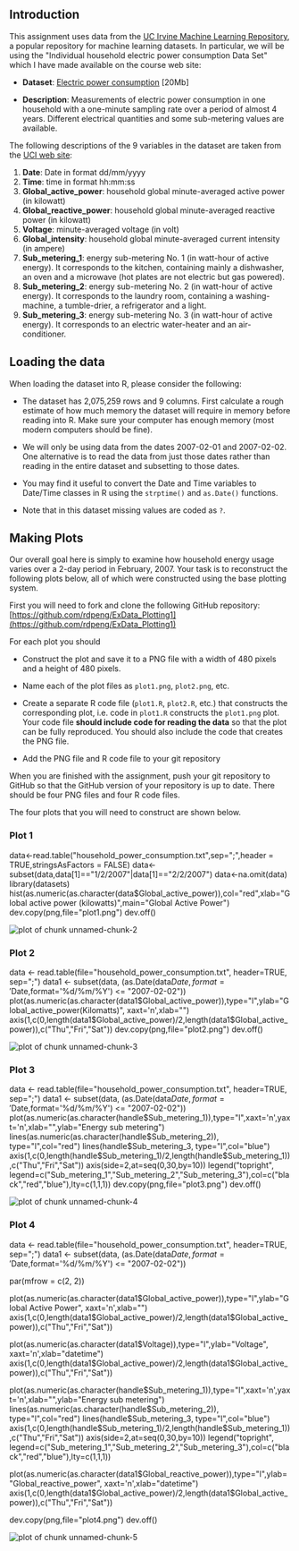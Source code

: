 ## Introduction

This assignment uses data from
the <a href="http://archive.ics.uci.edu/ml/">UC Irvine Machine
Learning Repository</a>, a popular repository for machine learning
datasets. In particular, we will be using the "Individual household
electric power consumption Data Set" which I have made available on
the course web site:


* <b>Dataset</b>: <a href="https://d396qusza40orc.cloudfront.net/exdata%2Fdata%2Fhousehold_power_consumption.zip">Electric power consumption</a> [20Mb]

* <b>Description</b>: Measurements of electric power consumption in
one household with a one-minute sampling rate over a period of almost
4 years. Different electrical quantities and some sub-metering values
are available.


The following descriptions of the 9 variables in the dataset are taken
from
the <a href="https://archive.ics.uci.edu/ml/datasets/Individual+household+electric+power+consumption">UCI
web site</a>:

<ol>
<li><b>Date</b>: Date in format dd/mm/yyyy </li>
<li><b>Time</b>: time in format hh:mm:ss </li>
<li><b>Global_active_power</b>: household global minute-averaged active power (in kilowatt) </li>
<li><b>Global_reactive_power</b>: household global minute-averaged reactive power (in kilowatt) </li>
<li><b>Voltage</b>: minute-averaged voltage (in volt) </li>
<li><b>Global_intensity</b>: household global minute-averaged current intensity (in ampere) </li>
<li><b>Sub_metering_1</b>: energy sub-metering No. 1 (in watt-hour of active energy). It corresponds to the kitchen, containing mainly a dishwasher, an oven and a microwave (hot plates are not electric but gas powered). </li>
<li><b>Sub_metering_2</b>: energy sub-metering No. 2 (in watt-hour of active energy). It corresponds to the laundry room, containing a washing-machine, a tumble-drier, a refrigerator and a light. </li>
<li><b>Sub_metering_3</b>: energy sub-metering No. 3 (in watt-hour of active energy). It corresponds to an electric water-heater and an air-conditioner.</li>
</ol>

## Loading the data





When loading the dataset into R, please consider the following:

* The dataset has 2,075,259 rows and 9 columns. First
calculate a rough estimate of how much memory the dataset will require
in memory before reading into R. Make sure your computer has enough
memory (most modern computers should be fine).

* We will only be using data from the dates 2007-02-01 and
2007-02-02. One alternative is to read the data from just those dates
rather than reading in the entire dataset and subsetting to those
dates.

* You may find it useful to convert the Date and Time variables to
Date/Time classes in R using the `strptime()` and `as.Date()`
functions.

* Note that in this dataset missing values are coded as `?`.


## Making Plots

Our overall goal here is simply to examine how household energy usage
varies over a 2-day period in February, 2007. Your task is to
reconstruct the following plots below, all of which were constructed
using the base plotting system.

First you will need to fork and clone the following GitHub repository:
[https://github.com/rdpeng/ExData_Plotting1](https://github.com/rdpeng/ExData_Plotting1)


For each plot you should

* Construct the plot and save it to a PNG file with a width of 480
pixels and a height of 480 pixels.

* Name each of the plot files as `plot1.png`, `plot2.png`, etc.

* Create a separate R code file (`plot1.R`, `plot2.R`, etc.) that
constructs the corresponding plot, i.e. code in `plot1.R` constructs
the `plot1.png` plot. Your code file **should include code for reading
the data** so that the plot can be fully reproduced. You should also
include the code that creates the PNG file.

* Add the PNG file and R code file to your git repository

When you are finished with the assignment, push your git repository to
GitHub so that the GitHub version of your repository is up to
date. There should be four PNG files and four R code files.


The four plots that you will need to construct are shown below. 


### Plot 1

data<-read.table("household_power_consumption.txt",sep=";",header = TRUE,stringsAsFactors = FALSE)
data<-subset(data,data[1]=="1/2/2007"|data[1]=="2/2/2007")
data<-na.omit(data)
library(datasets)
hist(as.numeric(as.character(data$Global_active_power)),col="red",xlab="Global active power (kilowatts)",main="Global Active Power")
dev.copy(png,file="plot1.png")
dev.off()

![plot of chunk unnamed-chunk-2](figure/unnamed-chunk-2.png) 


### Plot 2

data <- read.table(file="household_power_consumption.txt", header=TRUE, sep=";")
data1 <- subset(data, (as.Date(data$Date,format='%d/%m/%Y') >= "2007-02-01") & (as.Date(data$Date,format='%d/%m/%Y') <= "2007-02-02"))
plot(as.numeric(as.character(data1$Global_active_power)),type="l",ylab="Global_active_power(Kilomatts)", xaxt='n',xlab="")
axis(1,c(0,length(data1$Global_active_power)/2,length(data1$Global_active_power)),c("Thu","Fri","Sat"))
dev.copy(png,file="plot2.png")
dev.off()



![plot of chunk unnamed-chunk-3](figure/unnamed-chunk-3.png) 


### Plot 3

data <- read.table(file="household_power_consumption.txt", header=TRUE, sep=";")
data1 <- subset(data, (as.Date(data$Date,format='%d/%m/%Y') >= "2007-02-01") & (as.Date(data$Date,format='%d/%m/%Y') <= "2007-02-02"))
plot(as.numeric(as.character(handle$Sub_metering_1)),type="l",xaxt='n',yaxt='n',xlab="",ylab="Energy sub metering")
lines(as.numeric(as.character(handle$Sub_metering_2)), type="l",col="red")
lines(handle$Sub_metering_3, type="l",col="blue")
axis(1,c(0,length(handle$Sub_metering_1)/2,length(handle$Sub_metering_1)),c("Thu","Fri","Sat"))
axis(side=2,at=seq(0,30,by=10))
legend("topright", legend=c("Sub_metering_1","Sub_metering_2","Sub_metering_3"),col=c("black","red","blue"),lty=c(1,1,1))
dev.copy(png,file="plot3.png")
dev.off()

![plot of chunk unnamed-chunk-4](figure/unnamed-chunk-4.png) 


### Plot 4

data <- read.table(file="household_power_consumption.txt", header=TRUE, sep=";")
data1 <- subset(data, (as.Date(data$Date,format='%d/%m/%Y') >= "2007-02-01") & (as.Date(data$Date,format='%d/%m/%Y') <= "2007-02-02"))

par(mfrow = c(2, 2))

plot(as.numeric(as.character(data1$Global_active_power)),type="l",ylab="Global Active Power", xaxt='n',xlab="")
axis(1,c(0,length(data1$Global_active_power)/2,length(data1$Global_active_power)),c("Thu","Fri","Sat"))

plot(as.numeric(as.character(data1$Voltage)),type="l",ylab="Voltage", xaxt='n',xlab="datetime")
axis(1,c(0,length(data1$Global_active_power)/2,length(data1$Global_active_power)),c("Thu","Fri","Sat"))

plot(as.numeric(as.character(handle$Sub_metering_1)),type="l",xaxt='n',yaxt='n',xlab="",ylab="Energy sub metering")
lines(as.numeric(as.character(handle$Sub_metering_2)), type="l",col="red")
lines(handle$Sub_metering_3, type="l",col="blue")
axis(1,c(0,length(handle$Sub_metering_1)/2,length(handle$Sub_metering_1)),c("Thu","Fri","Sat"))
axis(side=2,at=seq(0,30,by=10))
legend("topright", legend=c("Sub_metering_1","Sub_metering_2","Sub_metering_3"),col=c("black","red","blue"),lty=c(1,1,1))

plot(as.numeric(as.character(data1$Global_reactive_power)),type="l",ylab="Global_reactive_power", xaxt='n',xlab="datetime")
axis(1,c(0,length(data1$Global_active_power)/2,length(data1$Global_active_power)),c("Thu","Fri","Sat"))

dev.copy(png,file="plot4.png")
dev.off()

![plot of chunk unnamed-chunk-5](figure/unnamed-chunk-5.png) 

